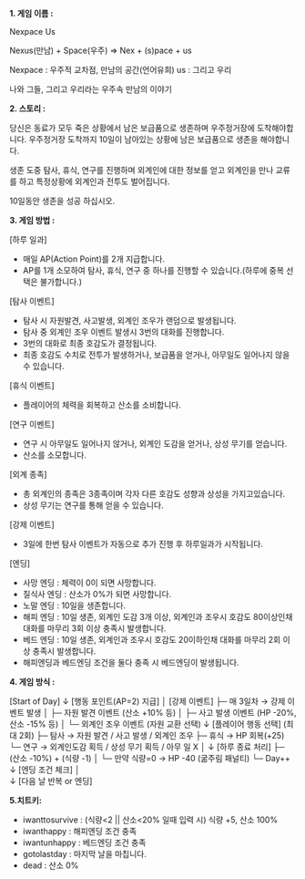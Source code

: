 **1. 게임 이름 :**
  
  Nexpace Us

  Nexus(만남) + Space(우주) =>  Nex + (s)pace + us 
  
  Nexpace : 우주적 교차점, 만남의 공간(언어유희)
  us : 그리고 우리

  나와 그들, 그리고 우리라는 우주속 만남의 이야기


**2. 스토리 :**

   당신은 동료가 모두 죽은 상황에서 남은 보급품으로 생존하며 우주정거장에 도착해야합니다.
   우주정거장 도착까지 10일이 남아있는 상황에 남은 보급품으로 생존을 해야합니다.

   생존 도중 탐사, 휴식, 연구를 진행하며 외계인에 대한 정보를 얻고 외계인을 만나 교류를 하고 특정상황에 외계인과 전투도 벌어집니다.

   10일동안 생존을 성공 하십시오.


**3. 게임 방법 :**

  [하루 일과]
  - 매일 AP(Action Point)를 2개 지급합니다.
  - AP를 1개 소모하여 탐사, 휴식, 연구 중 하나를 진행할 수 있습니다.(하루에 중복 선택은 불가합니다.)


  [탐사 이벤트]
  - 탐사 시 자원발견, 사고발생, 외계인 조우가 랜덤으로 발생됩니다.
  - 탐사 중 외계인 조우 이벤트 발생시 3번의 대화를 진행합니다.
  - 3번의 대화로 최종 호감도가 결정됩니다.
  - 최종 호감도 수치로 전투가 발생하거나, 보급품을 얻거나, 아무일도 일어나지 않을 수 있습니다.

  [휴식 이벤트]
  - 플레이어의 체력을 회복하고 산소를 소비합니다.


  [연구 이벤트]
  - 연구 시 아무일도 일어나지 않거나, 외계인 도감을 얻거나, 상성 무기를 얻습니다.
  - 산소를 소모합니다.

  [외계 종족]
  - 총 외계인의 종족은 3종족이며 각자 다른 호감도 성향과 상성을 가지고있습니다.
  - 상성 무기는 연구를 통해 얻을 수 있습니다.

  [강제 이벤트]
  
  - 3일에 한번 탐사 이벤트가 자동으로 추가 진행 후 하루일과가 시작됩니다.

  
   [엔딩]
   - 사망 엔딩 : 체력이 0이 되면 사망합니다.
   - 질식사 엔딩 : 산소가 0%가 되면 사망합니다.
   - 노말 엔딩 : 10일을 생존합니다.
   - 해피 엔딩 : 10일 생존, 외계인 도감 3개 이상, 외계인과 조우시 호감도 80이상인채 대화를 마무리 3회 이상 충족시 발생합니다.
   - 베드 엔딩 : 10일 생존, 외계인과 조우시 호감도 20이하인채 대화를 마무리 2회 이상 충족시 발생합니다.
   - 해피엔딩과 베드엔딩 조건을 둘다 충족 시 베드엔딩이 발생됩니다.


**4. 게임 방식 :**

 [Start of Day]
    ↓
 [행동 포인트(AP=2) 지급]
    │
 [강제 이벤트]
    ├─ 매 3일차 → 강제 이벤트 발생
    │       ├─ 자원 발견 이벤트 (산소 +10% 등)
    │       ├─ 사고 발생 이벤트 (HP -20%, 산소 -15% 등)
    │       └─ 외계인 조우 이벤트 (자원 교환 선택)
    ↓
 [플레이어 행동 선택] (최대 2회)
    ├─ 탐사 → 자원 발견 / 사고 발생 / 외계인 조우
    ├─ 휴식 → HP 회복(+25)
    └─ 연구 → 외계인도감 획득 / 상성 무기 획득 / 아무 일 X
    │ 
    ↓
 [하루 종료 처리]
    ├─ (산소 -10%) + (식량 -1)
    │                   └─ 만약 식량=0 → HP -40 (굶주림 패널티)
    └─ Day++
    ↓
 [엔딩 조건 체크]
    │    
    ↓
 [다음 날 반복 or 엔딩]



   **5.치트키:**
   
   - iwanttosurvive : (식량<2 || 산소<20% 일때 입력 시) 식량 +5, 산소 100%
   - iwanthappy     : 해피엔딩 조건 충족
   - iwantunhappy   : 베드엔딩 조건 충족
   - gotolastday    : 마지막 날을 마칩니다.
   - dead           : 산소 0%
     
